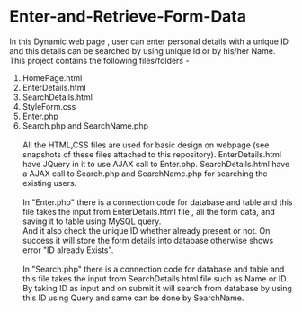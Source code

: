 # Enter-and-Retrieve-Form-Data
In this Dynamic web page , user can enter personal details with a unique ID and this details can be searched by using unique Id or by his/her Name.
<br/>
This project contains the following files/folders - 
1. HomePage.html
2. EnterDetails.html
3. SearchDetails.html
4. StyleForm.css
5. Enter.php
6. Search.php and SearchName.php
<br/> <br/>
All the HTML,CSS files are used for basic design on webpage (see snapshots of these files attached to this repository).
EnterDetails.html have JQuery in it to use AJAX call to Enter.php. 
SearchDetails.html have a AJAX call to Search.php and SearchName.php for searching the existing users. <br/> <br/>
In "Enter.php" there is a connection code for database and table and this file takes the input from EnterDetails.html file , all the form data, and saving it to table using MySQL query.<br/>
And it also check the unique ID whether already present or not. On success it will store the form details into database otherwise shows error "ID already Exists".
<br/> <br/>In "Search.php" there is a connection code for database and table and this file takes the input from SearchDetails.html file such as Name or ID. By taking ID as input and on submit it will search from database by using this ID using Query and same can be done by SearchName.
